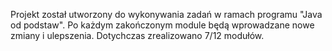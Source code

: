 Projekt został utworzony do wykonywania zadań w ramach programu "Java od podstaw". 
Po każdym zakończonym module będą wprowadzane nowe zmiany i ulepszenia. Dotychczas zrealizowano 7/12 modułów. 
